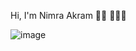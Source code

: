 Hi, I'm Nimra Akram 👋🏾 👩🏾‍💻

![image](https://user-images.githubusercontent.com/66442603/136705251-5243d790-f9d5-43ab-821e-e34057dd4000.png)

